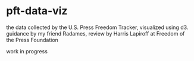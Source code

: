 # pft-data-viz
the data collected by the U.S. Press Freedom Tracker, visualized using d3. guidance by my friend Radames, review by Harris Lapiroff at Freedom of the Press Foundation

work in progress
